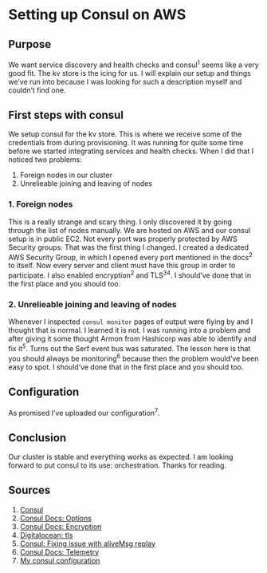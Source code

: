 # Setting up Consul on AWS

## Purpose 

We want service discovery and health checks and consul<sup>1</sup> seems like a very good fit. The kv store is the icing for us. I will explain our setup and things we’ve run into because I was looking for such a description myself and couldn’t find one.

## First steps with consul

We setup consul for the kv store. This is where we receive some of the credentials from during provisioning. It was running for quite some time before we started integrating services and health checks. When I did that I noticed two problems: 

1. Foreign nodes in our cluster
2. Unrelieable joining and leaving of nodes

### 1. Foreign nodes

This is a really strange and scary thing. I only discovered it by going through the list of nodes manually. We are hosted on AWS and our consul setup is in public EC2. Not every port was properly protected by AWS Security groups. That was the first thing I changed. I created a dedicated AWS Security Group, in which I opened every port mentioned in the docs<sup>2</sup> to itself. Now every server and client must have this group in order to participate. I also enabled encryption<sup>2</sup> and TLS<sup>3</sup><sup>4</sup>. I should’ve done that in the first place and you should too.

### 2. Unrelieable joining and leaving of nodes

Whenever I inspected `consul monitor` pages of output were flying by and I thought that is normal. I learned it is not. I was running into a problem  and after giving it some thought Armon from Hashicorp was able to identify and fix it<sup>5</sup>. Turns out the Serf event bus was saturated. The lesson here is that you should always be monitoring<sup>6</sup> because then the problem would’ve been easy to spot. I should’ve done that in the first place and you should too.

## Configuration

As promised I’ve uploaded our configuration<sup>7</sup>.

## Conclusion

Our cluster is stable and everything works as expected. I am looking forward to put consul to its use: orchestration. Thanks for reading.  

## Sources

1. [Consul](https://consul.io)
2. [Consul Docs: Options](https://consul.io/docs/agent/options.html)
3. [Consul Docs: Encryption](https://consul.io/docs/agent/encryption.html)
4. [Digitalocean: tls](https://www.digitalocean.com/community/tutorials/how-to-secure-consul-with-tls-encryption-on-ubuntu-14-04)
5. [Consul: Fixing issue with aliveMsg replay](https://github.com/hashicorp/memberlist/commit/63ef41a08f845463ae968b58ca4927666ccc1f4e)
6. [Consul Docs: Telemetry](https://consul.io/docs/agent/telemetry.html)
7. [My consul configuration](https://gist.github.com/i0rek/d8ed565f79d9c250004d)
